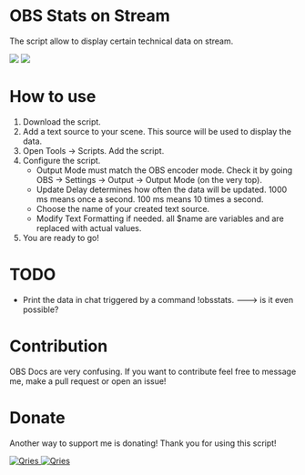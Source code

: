 # OBS Stats on Stream
The script allow to display certain technical data on stream.

<img src="https://i.imgur.com/VracWR6.png" />
<img src="https://i.imgur.com/GSQa9tH.png" />

# How to use
1. Download the script.
2. Add a text source to your scene. This source will be used to display the data.
3. Open Tools -> Scripts. Add the script.
4. Configure the script.
    * Output Mode must match the OBS encoder mode. Check it by going OBS -> Settings -> Output -> Output Mode (on the very top).
    * Update Delay determines how often the data will be updated. 1000 ms means once a second. 100 ms means 10 times a second.
    * Choose the name of your created text source.
    * Modify Text Formatting if needed. all $name are variables and are replaced with actual values.
5. You are ready to go!

# TODO
* Print the data in chat triggered by a command !obsstats. ---> is it even possible?

# Contribution

OBS Docs are very confusing. If you want to contribute feel free to message me, make a pull request or open an issue!

# Donate

Another way to support me is donating! Thank you for using this script!

 <a href="https://streamelements.com/greencomfytea/tip">
  <img alt="Qries" src="https://panels-images.twitch.tv/panel-48897356-image-c6155d48-b689-4240-875c-f3141355cb56">
</a>
<a href="https://ko-fi.com/greencomfytea">
  <img alt="Qries" src="https://panels-images.twitch.tv/panel-48897356-image-c2fcf835-87e4-408e-81e8-790789c7acbc">
</a>
